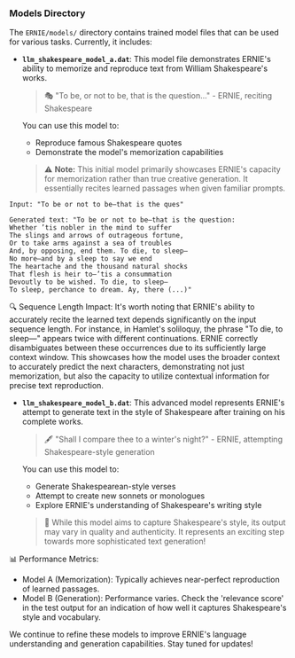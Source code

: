 ### Models Directory

The `ERNIE/models/` directory contains trained model files that can be used for various tasks. Currently, it includes:

- **`llm_shakespeare_model_a.dat`**: 
  This model file demonstrates ERNIE's ability to memorize and reproduce text from William Shakespeare's works.

  > 🎭 "To be, or not to be, that is the question..." - ERNIE, reciting Shakespeare

  You can use this model to:
  - Reproduce famous Shakespeare quotes
  - Demonstrate the model's memorization capabilities
  
  > ⚠️ **Note:** This initial model primarily showcases ERNIE's capacity for memorization rather than true creative generation. It essentially recites learned passages when given familiar prompts.

```mizar
Input: "To be or not to be—that is the ques"

Generated text: "To be or not to be—that is the question:
Whether ’tis nobler in the mind to suffer
The slings and arrows of outrageous fortune,
Or to take arms against a sea of troubles
And, by opposing, end them. To die, to sleep—
No more—and by a sleep to say we end
The heartache and the thousand natural shocks
That flesh is heir to—’tis a consummation
Devoutly to be wished. To die, to sleep—
To sleep, perchance to dream. Ay, there (...)"
```

  🔍 Sequence Length Impact:
It's worth noting that ERNIE's ability to accurately recite the learned text depends significantly on the input sequence length. For instance, in Hamlet's soliloquy, the phrase "To die, to sleep—" appears twice with different continuations. ERNIE correctly disambiguates between these occurrences due to its sufficiently large context window. This showcases how the model uses the broader context to accurately predict the next characters, demonstrating not just memorization, but also the capacity to utilize contextual information for precise text reproduction.

- **`llm_shakespeare_model_b.dat`**: 
  This advanced model represents ERNIE's attempt to generate text in the style of Shakespeare after training on his complete works.

  > 🖋️ "Shall I compare thee to a winter's night?" - ERNIE, attempting Shakespeare-style generation

  You can use this model to:
  - Generate Shakespearean-style verses
  - Attempt to create new sonnets or monologues
  - Explore ERNIE's understanding of Shakespeare's writing style

  > 🔬 While this model aims to capture Shakespeare's style, its output may vary in quality and authenticity. It represents an exciting step towards more sophisticated text generation!

📊 Performance Metrics:
  - Model A (Memorization): Typically achieves near-perfect reproduction of learned passages.
  - Model B (Generation): Performance varies. Check the 'relevance score' in the test output for an indication of how well it captures Shakespeare's style and vocabulary.

We continue to refine these models to improve ERNIE's language understanding and generation capabilities. Stay tuned for updates!
